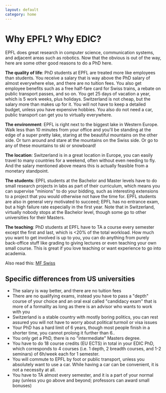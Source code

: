 ```yaml
---
layout: default
category: home
---
```


# Why EPFL? Why EDIC?

EPFL does great research in computer science, communication systems, and adjacent areas such as robotics.
Now that the obvious is out of the way, here are some other good reasons to do a PhD here.

**The quality of life**: PhD students at EPFL are treated more like employees than students. You receive a salary that is way above the PhD salary of almost everywhere else,
and there are no tuition fees. You also get employee benefits such as a free half-fare card for Swiss trains, a rebate on public transport passes, and so on.
You get 25 days of vacation a year, which is 5 work weeks, plus holidays.
Switzerland is not cheap, but the salary more than makes up for it. You will not have to keep a detailed budget, unless you have expensive hobbies.
You also do not need a car, public transport can get you to virtually everywhere.

**The environment**: EPFL is right next to the biggest lake in Western Europe. Walk less than 10 minutes from your office and you'll be standing at the edge of a super pretty lake,
staring at the beautiful mountains on the other side. Or turn around and stare at the mountains on the Swiss side. Or go to any of these mountains to ski or snowboard!

**The location**: Switzerland is in a great location in Europe, you can easily travel to many countries for a weekend, often without even needing to fly.
And the salary mentioned above means this is actually feasible from a monetary standpoint.

**The students**: EPFL students at the Bachelor and Master levels have to do small research projects in labs as part of their curriculum,
which means you can supervise "minions" to do your bidding, such as interesting extensions to a project that you would otherwise not have the time for.
EPFL students are also in general very motivated to succeed; EPFL has no entrance exam, but a high failure rate especially in the first year.
Note that in Switzerland, virtually nobody stops at the Bachelor level, though some go to other universities for their Masters.

**The teaching**: PhD students at EPFL have to TA a course every semester except the first and last, which is <20% of the total workload.
How much you want to get involved is up to you, you can do anything from purely back-office stuff like grading to giving lectures or even teaching your own small course.
This is great if you love teaching or want experience to go into academia.


Also read this: [MF Swiss](https://www.reddit.com/r/AskReddit/comments/11pcs1/while_i_lived_in_an_apartment_i_kept_a_linksys/c6oqc3m)


## Specific differences from US universities

* The salary is way better, and there are no tuition fees
* There are no qualifying exams, instead you have to pass a "depth" course of your choice and an oral exal called "candidacy exam" that is more of a formality as long as there is an advisor who wants to work with you
* Switzerland is a stable country with mostly boring politics, you can rest assured you will not have to worry about political turmoil or visa issues
* Your PhD has a hard limit of 6 years, though most people finish in a shorter time, you cannot prolong it further than 6..
* You only get a PhD, there is no "intermediate" Masters degree.
* You have to do 18 course credits (EU ECTS) in total in your EDIC PhD, which corresponds to 4 courses (i.e. 1 depth, 2 breadth courses, and 1-2 seminars) of 6h/week each for 1 semester.
* You will commute to EPFL by foot or public transport, unless you absolutely want to use a car. While having a car can be convenient, it is not a necessity at all.
* You have to TA almost every semester, and it is a part of your normal pay (unless you go above and beyond; professors can award small bonuses)
